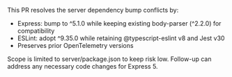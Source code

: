 This PR resolves the server dependency bump conflicts by:
- Express: bump to ^5.1.0 while keeping existing body-parser (^2.2.0) for compatibility
- ESLint: adopt ^9.35.0 while retaining @typescript-eslint v8 and Jest v30
- Preserves prior OpenTelemetry versions

Scope is limited to server/package.json to keep risk low. Follow-up can address any necessary code changes for Express 5.
